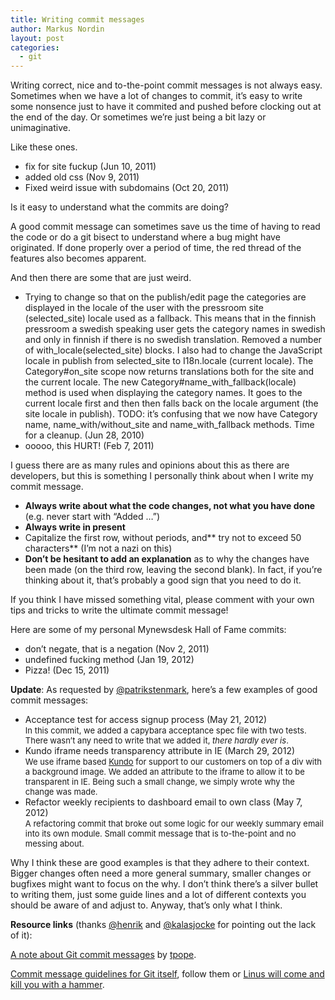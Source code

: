 ```yaml
---
title: Writing commit messages
author: Markus Nordin
layout: post
categories:
  - git
---
```

Writing correct, nice and to-the-point commit messages is not always easy. Sometimes when we have a lot of changes to commit, it’s easy to write some nonsence just to have it commited and pushed before clocking out at the end of the day. Or sometimes we’re just being a bit lazy or unimaginative.

Like these ones.

*   fix for site fuckup (Jun 10, 2011)
*   added old css (Nov 9, 2011)
*   Fixed weird issue with subdomains (Oct 20, 2011)

Is it easy to understand what the commits are doing?

A good commit message can sometimes save us the time of having to read the code or do a git bisect to understand where a bug might have originated. If done properly over a period of time, the red thread of the features also becomes apparent.

And then there are some that are just weird.

*   Trying to change so that on the publish/edit page the categories are displayed in the locale of the user with the pressroom site (selected\_site) locale used as a fallback. This means that in the finnish pressroom a swedish speaking user gets the category names in swedish and only in finnish if there is no swedish translation. Removed a number of with\_locale(selected\_site) blocks. I also had to change the JavaScript locale in publish from selected\_site to I18n.locale (current locale). The Category#on\_site scope now returns translations both for the site and the current locale. The new Category#name\_with\_fallback(locale) method is used when displaying the category names. It goes to the current locale first and then then falls back on the locale argument (the site locale in publish). TODO: it’s confusing that we now have Category name, name\_with/without\_site and name\_with_fallback methods. Time for a cleanup. (Jun 28, 2010)
*   ooooo, this HURT! (Feb 7, 2011)

I guess there are as many rules and opinions about this as there are developers, but this is something I personally think about when I write my commit message.

*   **Always write about what the code changes, not what you have done** (e.g. never start with “Added …”)
*   **Always write in present**
*   Capitalize the first row, without periods, and** try not to exceed 50 characters** (I’m not a nazi on this)
*   **Don’t be hesitant to add an explanation** as to why the changes have been made (on the third row, leaving the second blank). In fact, if you’re thinking about it, that’s probably a good sign that you need to do it.

If you think I have missed something vital, please comment with your own tips and tricks to write the ultimate commit message!

Here are some of my personal Mynewsdesk Hall of Fame commits:

*   don’t negate, that is a negation (Nov 2, 2011)
*   undefined fucking method (Jan 19, 2012)
*   Pizza! (Dec 15, 2011)

**Update**: As requested by [@patrikstenmark][1], here’s a few examples of good commit messages:

*   Acceptance test for access signup process (May 21, 2012)  
    <span style="font-size: 13px; line-height: 12px;">In this commit, we added a capybara acceptance spec file with two tests. There wasn’t any need to write that we added it, <em>there hardly ever is</em>.</span>
*   Kundo iframe needs transparency attribute in IE (March 29, 2012)  
    <span style="font-size: 13px; line-height: 12px;">We use iframe based <a href="http://kundo.se/">Kundo</a> for support to our customers on top of a div with a background image. We added an attribute to the iframe to allow it to be transparent in IE. Being such a small change, we simply wrote why the change was made.</span>
*   Refactor weekly recipients to dashboard email to own class (May 7, 2012)  
    <span style="font-size: 13px; line-height: 12px;">A refactoring commit that broke out some logic for our weekly summary email into its own module. Small commit message that is to-the-point and no messing about.</span>

Why I think these are good examples is that they adhere to their context. Bigger changes often need a more general summary, smaller changes or bugfixes might want to focus on the why. I don’t think there’s a silver bullet to writing them, just some guide lines and a lot of different contexts you should be aware of and adjust to. Anyway, that’s only what I think.

**Resource links** (thanks [@henrik][2] and [@kalasjocke][3] for pointing out the lack of it):

[A note about Git commit messages][4] by [tpope][5].

[Commit message guidelines for Git itself][6], follow them or [Linus will come and kill you with a hammer][7].

 

 [1]: http://twitter.com/patrikstenmark
 [2]: http://twitter.com/henrik
 [3]: http://twitter.com/kalasjocke
 [4]: http://tbaggery.com/2008/04/19/a-note-about-git-commit-messages.html
 [5]: http://tpo.pe/
 [6]: http://git.kernel.org/?p=git/git.git;a=blob;f=Documentation/SubmittingPatches;h=ece3c77482b3ff006b973f1ed90b708e26556862;hb=HEAD
 [7]: https://github.com/torvalds/linux/pull/17#issuecomment-5659970